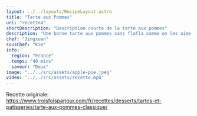 ```yaml
---
layout: ../../layouts/RecipeLayout.astro
title: "Tarte aux Pommes"
uri: "recette4"
shortDescription: "Description courte de la tarte aux pommes"
description: "Une bonne tarte aux pommes sans flafla comme on les aime! Pas besoin d’ajouter grand-chose lorsqu’une recette est déjà gagnante! On aime bien la cuisiner avec de la cannelle (on ne change pas un classique), mais vous pouvez aussi varier et vous inspirer de la petite liste d’épices qu’on vous suggère dans les trucs et astuces."
chef: "Jingxuan"
sousChef: "Kim"
info:
  region: "France"
  temps: "40 mins"
  saveur: "Doux"
image: "../../src/assets/apple-pie.jpeg"
video: "../../src/assets/recette.mp4"
---
```


Recette originale: https://www.troisfoisparjour.com/fr/recettes/desserts/tartes-et-patisseries/tarte-aux-pommes-classique/
